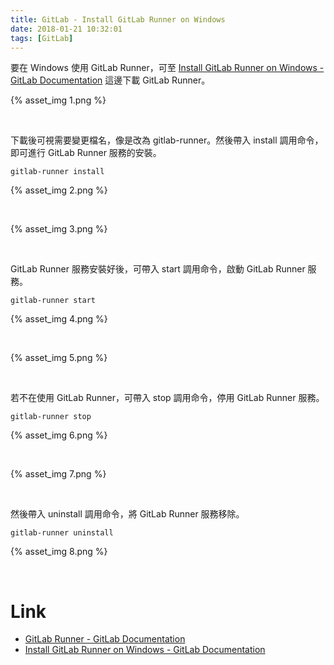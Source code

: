 ```yaml
---
title: GitLab - Install GitLab Runner on Windows
date: 2018-01-21 10:32:01
tags: [GitLab]
---
```


要在 Windows 使用 GitLab Runner，可至 [Install GitLab Runner on Windows - GitLab Documentation](https://docs.gitlab.com/runner/install/windows.html) 這邊下載 GitLab Runner。   

<!-- More -->

{% asset_img 1.png %}
 
<br/>


下載後可視需要變更檔名，像是改為 gitlab-runner。然後帶入 install 調用命令，即可進行 GitLab Runner 服務的安裝。  

    gitlab-runner install

{% asset_img 2.png %}

<br/>


{% asset_img 3.png %}

<br/>


GitLab Runner 服務安裝好後，可帶入 start 調用命令，啟動 GitLab Runner 服務。  

    gitlab-runner start

{% asset_img 4.png %}

<br/>


{% asset_img 5.png %}

<br/>


若不在使用 GitLab Runner，可帶入 stop 調用命令，停用 GitLab Runner 服務。  

    gitlab-runner stop

{% asset_img 6.png %}

<br/>


{% asset_img 7.png %}

<br/>


然後帶入 uninstall 調用命令，將 GitLab Runner 服務移除。  

    gitlab-runner uninstall

{% asset_img 8.png %}

<br/>


Link
====
* [GitLab Runner - GitLab Documentation](https://docs.gitlab.com/runner/)
* [Install GitLab Runner on Windows - GitLab Documentation](https://docs.gitlab.com/runner/install/windows.html)
